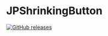 # JPShrinkingButton


[![GitHub releases](https://img.shields.io/github/release/Julp04/JPShrinkingButton.svg)](https://github.com/Julp04/JPShrinkingButton/releases)


